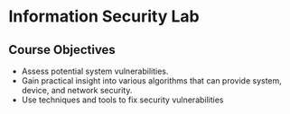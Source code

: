 # Information Security Lab
## Course Objectives
 * Assess potential system vulnerabilities.
 * Gain practical insight into various algorithms that can provide system, device, and
 network security.
 * Use techniques and tools to fix security vulnerabilities
